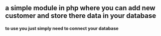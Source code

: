 <h2>a simple module in php where you can add new customer and store there data in your database </h2>

<h4>to use you just simply need to connect your database</h4>
